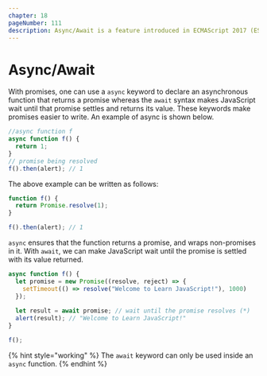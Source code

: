 ```yaml
---
chapter: 18
pageNumber: 111
description: Async/Await is a feature introduced in ECMAScript 2017 (ES8) that provides a more concise and readable syntax for working with asynchronous JavaScript code. It is built on top of JavaScript Promises and is used to handle asynchronous operations in a synchronous-like manner.
---
```


# Async/Await

With promises, one can use a `async` keyword to declare an asynchronous function that returns a promise whereas the `await`  syntax makes JavaScript wait until that promise settles and returns its value. These keywords make promises easier to write.  An example of async is shown below.

```javascript
//async function f
async function f() {
  return 1;
}
// promise being resolved
f().then(alert); // 1
```

The above example can be written as follows:

```javascript
function f() {
  return Promise.resolve(1);
}

f().then(alert); // 1
```

`async` ensures that the function returns a promise, and wraps non-promises in it. With `await`, we can make JavaScript wait until the promise is settled with its value returned.&#x20;

```javascript
async function f() {
  let promise = new Promise((resolve, reject) => {
    setTimeout(() => resolve("Welcome to Learn JavaScript!"), 1000)
  });
  
  let result = await promise; // wait until the promise resolves (*)
  alert(result); // "Welcome to Learn JavaScript!"
}

f();
```

{% hint style="working" %}
The `await` keyword can only be used inside an `async` function.
{% endhint %}

